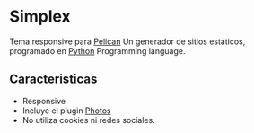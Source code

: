 # Simplex

Tema responsive para  [Pelican](http://blog.getpelican.com/) Un generador de sitios estáticos, programado en  [Python](https://www.python.org/) Programming language.



## Caracteristicas
* Responsive
* Incluye el plugin [Photos](https://github.com/getpelican/pelican-plugins/tree/master/photos)
* No utiliza cookies ni redes sociales.

